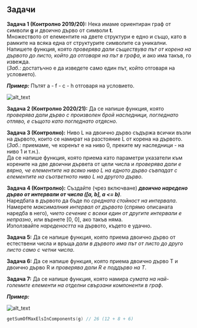 ## Задачи

**Задача 1 (Контролно 2019/20):** Нека имаме ориентиран граф от символи **g** и двоично дърво от символи **t**.  
Множеството от елементите на двете структури е едно и също, като в рамките на всяка една от структурите символите са уникални.  
Напишете функция, която *проверява дали съществува път от корена на дървото до листо, който да отговаря на път в графа*, и ако има такъв, го извежда.  
(*Заб.:* достатъчно е да изведете само един път, който отговаря на условието).  

***Пример:*** Пътят a - f - c - h отговаря на условието.  

![alt_text](https://i.ibb.co/HFJTk8d/Graph-Tree.png)

**Задача 2 (Контролно 2020/21):** Да се напише функция, която *проверява дали дърво с произволен брой наследници, погледнато отляво, е същото като погледнато отдясно*.  

**Задача 3 (Контролно):** Ниво L на двоично дърво съдържа всички възли на дървото, които се намират на разстояние L от корена на дървото.  
(*Заб.:* приемаме, че коренът е на ниво 0, преките му наследници - на ниво 1 и т.н.).  
Да се напише функция, която приема като параметри указатели към корените на две двоични дървета от цели числа и *проверява дали е вярно, че елементите на всяко ниво L на едното дърво съвпадат с елементите на съответното ниво L на другото дърво*.  

**Задача 4 (Контролно):** Създайте (чрез включване) _**двоично наредено дърво от интервали от числа ([a, b], a <= b)**_.  
Наредбата в дървото да бъде по *средната стойност на интервала*.  
Намерете *максималния интервал от дървото* (спрямо описаната наредба в него), *чието сечение с всеки един от другите интервали е непразно*, или върнете [0, 0], ако такъв няма.  
Използвайте *наредеността* на дървото, където е удачно.  

**Задача 5:** Да се напише функция, която приема двоично дърво от естествени числа и връща *дали в дървото има път от листо до друго листо само с четни числа*.  

**Задача 6:** Да се напише функция, която приема двоично дърво T и двоично дърво R и *проверява дали R е поддърво на T*.  

**Задача 7:** Да се напише функция, която намира *сумата на най- големите елементи на отделни свързани компоненти в граф*.  

***Пример:***

![alt_text](https://i.ibb.co/6ss7NfH/Connected-components.png)
```c++
getSumOfMaxElsInComponents(g) // 26 (12 + 8 + 6)
```
